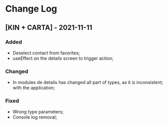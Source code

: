 # Change Log

## [KIN + CARTA] - 2021-11-11

### Added

- Deselect contact from favorites;
- useEffect on the details screen to trigger action;

### Changed

- In modules de details has changed all part of types, as it is inconsistent;
  with the application;

### Fixed

- Wrong type parameters;
- Console log removal;
